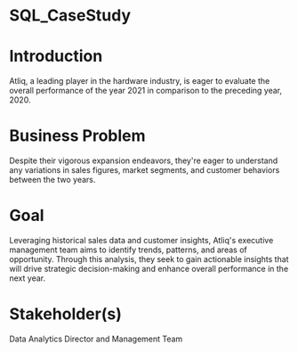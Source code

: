 # SQL_CaseStudy

# Introduction
Atliq, a leading player in the hardware industry, is eager to evaluate the overall performance of the year 2021 in comparison to the preceding year, 2020.

# Business Problem
Despite their vigorous expansion endeavors, they're eager to understand any variations in sales figures, market segments, and customer behaviors between the two years.

# Goal
Leveraging historical sales data and customer insights, Atliq's executive management team aims to identify trends, patterns, and areas of opportunity. Through this analysis, they seek to gain actionable insights that will drive strategic decision-making and enhance overall performance in the next year.

# Stakeholder(s)
Data Analytics Director and Management Team
